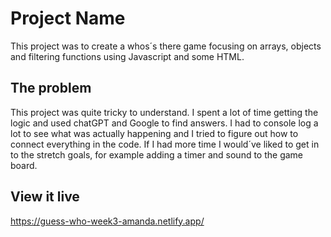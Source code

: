 # Project Name

This project was to create a whos´s there game focusing on arrays, objects and filtering functions using Javascript and some HTML.

## The problem

This project was quite tricky to understand. I spent a lot of time getting the logic and used chatGPT and Google to find answers. I had to console log a lot to see what was actually happening and I tried to figure out how to connect everything in the code.
If I had more time I would´ve liked to get in to the stretch goals, for example adding a timer and sound to the game board.

## View it live

https://guess-who-week3-amanda.netlify.app/
